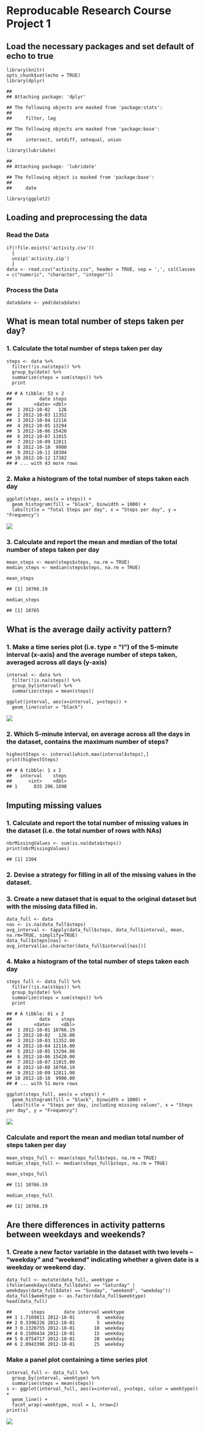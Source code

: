 Reproducable Research Course Project 1
======================================

Load the necessary packages and set default of echo to true
-----------------------------------------------------------

    library(knitr)
    opts_chunk$set(echo = TRUE)
    library(dplyr)

    ## 
    ## Attaching package: 'dplyr'

    ## The following objects are masked from 'package:stats':
    ## 
    ##     filter, lag

    ## The following objects are masked from 'package:base':
    ## 
    ##     intersect, setdiff, setequal, union

    library(lubridate)

    ## 
    ## Attaching package: 'lubridate'

    ## The following object is masked from 'package:base':
    ## 
    ##     date

    library(ggplot2)

Loading and preprocessing the data
----------------------------------

### Read the Data

    if(!file.exists('activity.csv'))
      {
      unzip('activity.zip')
      }
    data <- read.csv("activity.csv", header = TRUE, sep = ',', colClasses = c("numeric", "character", "integer"))

### Process the Data

    data$date <- ymd(data$date)

What is mean total number of steps taken per day?
-------------------------------------------------

### 1. Calculate the total number of steps taken per day

    steps <- data %>%
      filter(!is.na(steps)) %>%
      group_by(date) %>%
      summarize(steps = sum(steps)) %>%
      print

    ## # A tibble: 53 x 2
    ##          date steps
    ##        <date> <dbl>
    ##  1 2012-10-02   126
    ##  2 2012-10-03 11352
    ##  3 2012-10-04 12116
    ##  4 2012-10-05 13294
    ##  5 2012-10-06 15420
    ##  6 2012-10-07 11015
    ##  7 2012-10-09 12811
    ##  8 2012-10-10  9900
    ##  9 2012-10-11 10304
    ## 10 2012-10-12 17382
    ## # ... with 43 more rows

### 2. Make a histogram of the total number of steps taken each day

    ggplot(steps, aes(x = steps)) +
      geom_histogram(fill = "black", binwidth = 1000) +
      labs(title = "Total Steps per day", x = "Steps per day", y = "Frequency")

![](PA1_template_files/figure-markdown_strict/unnamed-chunk-5-1.png)

### 3. Calculate and report the mean and median of the total number of steps taken per day

    mean_steps <- mean(steps$steps, na.rm = TRUE)
    median_steps <- median(steps$steps, na.rm = TRUE)

    mean_steps

    ## [1] 10766.19

    median_steps

    ## [1] 10765

What is the average daily activity pattern?
-------------------------------------------

### 1. Make a time series plot (i.e. type = "l") of the 5-minute interval (x-axis) and the average number of steps taken, averaged across all days (y-axis)

    interval <- data %>%
      filter(!is.na(steps)) %>%
      group_by(interval) %>%
      summarize(steps = mean(steps))

    ggplot(interval, aes(x=interval, y=steps)) +
      geom_line(color = "black")

![](PA1_template_files/figure-markdown_strict/unnamed-chunk-7-1.png)

### 2. Which 5-minute interval, on average across all the days in the dataset, contains the maximum number of steps?

    highestSteps <- interval[which.max(interval$steps),]
    print(highestSteps)

    ## # A tibble: 1 x 2
    ##   interval    steps
    ##      <int>    <dbl>
    ## 1      835 206.1698

Imputing missing values
-----------------------

### 1. Calculate and report the total number of missing values in the dataset (i.e. the total number of rows with NAs)

    nbrMissingValues <- sum(is.na(data$steps))
    print(nbrMissingValues)

    ## [1] 2304

### 2. Devise a strategy for filling in all of the missing values in the dataset.

### 3. Create a new dataset that is equal to the original dataset but with the missing data filled in.

    data_full <- data
    nas <- is.na(data_full$steps)
    avg_interval <- tapply(data_full$steps, data_full$interval, mean, na.rm=TRUE, simplify=TRUE)
    data_full$steps[nas] <- avg_interval[as.character(data_full$interval[nas])]

### 4. Make a histogram of the total number of steps taken each day

    steps_full <- data_full %>%
      filter(!is.na(steps)) %>%
      group_by(date) %>%
      summarize(steps = sum(steps)) %>%
      print

    ## # A tibble: 61 x 2
    ##          date    steps
    ##        <date>    <dbl>
    ##  1 2012-10-01 10766.19
    ##  2 2012-10-02   126.00
    ##  3 2012-10-03 11352.00
    ##  4 2012-10-04 12116.00
    ##  5 2012-10-05 13294.00
    ##  6 2012-10-06 15420.00
    ##  7 2012-10-07 11015.00
    ##  8 2012-10-08 10766.19
    ##  9 2012-10-09 12811.00
    ## 10 2012-10-10  9900.00
    ## # ... with 51 more rows

    ggplot(steps_full, aes(x = steps)) +
      geom_histogram(fill = "black", binwidth = 1000) +
      labs(title = "Steps per day, including missing values", x = "Steps per day", y = "Frequency")

![](PA1_template_files/figure-markdown_strict/unnamed-chunk-11-1.png)

### Calculate and report the mean and median total number of steps taken per day

    mean_steps_full <- mean(steps_full$steps, na.rm = TRUE)
    median_steps_full <- median(steps_full$steps, na.rm = TRUE)

    mean_steps_full

    ## [1] 10766.19

    median_steps_full

    ## [1] 10766.19

Are there differences in activity patterns between weekdays and weekends?
-------------------------------------------------------------------------

### 1. Create a new factor variable in the dataset with two levels – “weekday” and “weekend” indicating whether a given date is a weekday or weekend day.

    data_full <- mutate(data_full, weektype = ifelse(weekdays(data_full$date) == "Saturday" | weekdays(data_full$date) == "Sunday", "weekend", "weekday"))
    data_full$weektype <- as.factor(data_full$weektype)
    head(data_full)

    ##       steps       date interval weektype
    ## 1 1.7169811 2012-10-01        0  weekday
    ## 2 0.3396226 2012-10-01        5  weekday
    ## 3 0.1320755 2012-10-01       10  weekday
    ## 4 0.1509434 2012-10-01       15  weekday
    ## 5 0.0754717 2012-10-01       20  weekday
    ## 6 2.0943396 2012-10-01       25  weekday

### Make a panel plot containing a time series plot

    interval_full <- data_full %>%
      group_by(interval, weektype) %>%
      summarise(steps = mean(steps))
    s <- ggplot(interval_full, aes(x=interval, y=steps, color = weektype)) +
      geom_line() +
      facet_wrap(~weektype, ncol = 1, nrow=2)
    print(s)

![](PA1_template_files/figure-markdown_strict/unnamed-chunk-14-1.png)
